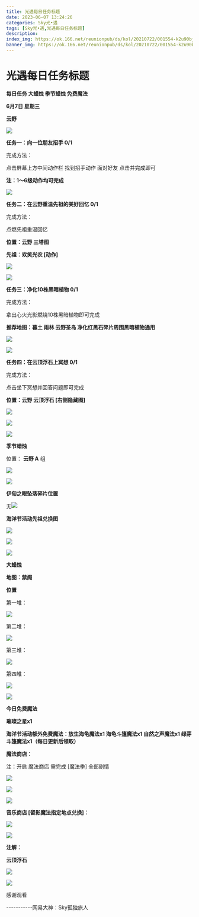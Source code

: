 ```yaml
---
title: 光遇每日任务标题
date: 2023-06-07 13:24:26
categories: Sky光•遇
tags: [Sky光•遇,光遇每日任务标题]
description: 
index_img: https://ok.166.net/reunionpub/ds/kol/20210722/001554-k2u90bj7ay.png?imageView&thumbnail=600x0&type=jpg
banner_img: https://ok.166.net/reunionpub/ds/kol/20210722/001554-k2u90bj7ay.png?imageView&thumbnail=600x0&type=jpg
---
```

# 光遇每日任务标题
**每日任务 大蜡烛 季节蜡烛 免费魔法**

 **6月7日 星期三**

 **云野**

![](https://img.166.net/reunionpub/ds/kol/20230607/001400-pqm30iveyh.jpg)

 **任务一：向一位朋友招手 0/1**

完成方法：

点击屏幕上方中间动作栏 找到招手动作 面对好友 点击并完成即可

 **注：1～6级动作均可完成**

![](https://img.166.net/reunionpub/ds/kol/20230607/000512-h4jzfutpa9.jpeg)

 **任务二：在云野重温先祖的美好回忆 0/1**

完成方法：

点燃先祖重温回忆

 **位置：云野 三塔图**

 **先祖：欢笑光农 [动作]**

![](https://img.166.net/reunionpub/ds/kol/20230607/000700-d2gc5letmz.jpeg)

![](https://img.166.net/reunionpub/ds/kol/20230607/000707-tsdfs7oeu3.jpeg)

 **任务三：净化10株黑暗植物 0/1**

完成方法：

拿出心火光影燃烧10株黑暗植物即可完成

 **推荐地图：暮土 雨林 云野圣岛   净化红黑石碎片周围黑暗植物通用**

![](https://img.166.net/reunionpub/ds/kol/20230607/000725-v2qyt1c7on.jpeg)

![](https://img.166.net/reunionpub/ds/kol/20230607/000732-mzq2tplubg.jpeg)

 **任务四：在云顶浮石上冥想 0/1**

完成方法：

点击坐下冥想并回答问题即可完成

 **位置：云野 云顶浮石 [右侧隐藏图]**

![](https://img.166.net/reunionpub/ds/kol/20230607/000802-3f6wo2d487.jpg)

![](https://img.166.net/reunionpub/ds/kol/20230607/000809-t6yl7u3ssk.jpg)

![](https://img.166.net/reunionpub/ds/kol/20230502/053253-tkp31d0r2j.png)

 **季节蜡烛**

位置： **云野 A** 组

![](https://img.166.net/reunionpub/ds/kol/20230606/235943-6r318fwsi5.png)

![](https://img.166.net/reunionpub/ds/kol/20230501/003537-boqnslm12s.png)

 **伊甸之眼坠落碎片位置**

无![](https://img.166.net/reunionpub/ds/kol/20230501/003537-boqnslm12s.png)

 **海洋节活动先祖兑换图**

![](https://img.166.net/reunionpub/ds/kol/20230520/040300-zap2jkovds.jpg)

![](https://img.166.net/reunionpub/ds/kol/20230520/040310-ofs4cbrjhq.jpg)

![](https://img.166.net/reunionpub/ds/kol/20230501/003537-boqnslm12s.png)

 **大蜡烛**

 **地图：禁阁**

 **位置**

第一堆：

![](https://img.166.net/reunionpub/ds/kol/20230607/000127-6u9amrp02h.jpeg)

第二堆：

![](https://img.166.net/reunionpub/ds/kol/20230607/000135-oaesyiw26p.jpeg)

第三堆：

![](https://img.166.net/reunionpub/ds/kol/20230607/000142-etrnp6qo85.jpeg)

第四堆：

![](https://img.166.net/reunionpub/ds/kol/20230607/000148-1sdomwb0lr.jpeg)

![](https://img.166.net/reunionpub/ds/kol/20221018/100256-wzutnocka0.png)

 **今日免费魔法**

 **璀璨之星x1**

 **海洋节活动额外免费魔法：放生海龟魔法x1 海龟斗篷魔法x1 自然之声魔法x1 绿芽斗篷魔法x1（每日更新后领取）**

 **魔法商店：**

注：开启 魔法商店 需完成 [魔法季] 全部剧情

![](https://img.166.net/reunionpub/ds/kol/20221018/100559-oibznvdtus.png)

![](https://img.166.net/reunionpub/ds/kol/20230607/000318-lot2gsijha.jpeg)

![](https://img.166.net/reunionpub/ds/kol/20230520/024526-niy97hflvp.jpeg)

 **音乐商店 [留影魔法指定地点兑换]：**

![](https://img.166.net/reunionpub/ds/kol/20230529/003728-tes529zlmh.jpeg)

![](https://img.166.net/reunionpub/ds/kol/20230502/235738-ls601349yq.png)

 **注解：**

 **云顶浮石**

![](https://img.166.net/reunionpub/ds/kol/20230607/001541-gma24yjlvz.jpeg)

![](https://img.166.net/reunionpub/ds/kol/20230502/235738-ls601349yq.png)

感谢观看

\-----------网易大神：Sky孤独旅人

